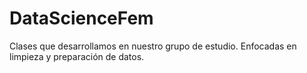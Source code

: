 # DataScienceFem

Clases que desarrollamos en nuestro grupo de estudio.
Enfocadas en limpieza y preparación de datos.
